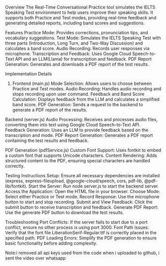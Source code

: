 Overview
The Real-Time Conversational Practice tool simulates the IELTS Speaking Test environment to help users improve their speaking skills. It supports both Practice and Test modes, providing real-time feedback and generating detailed reports, including band scores and suggestions.

Features
Practice Mode: Provides corrections, pronunciation tips, and vocabulary suggestions.
Test Mode: Simulates the IELTS Speaking Test with three parts (Introduction, Long Turn, and Two-Way Discussion) and calculates a band score.
Audio Recording: Records user responses via microphone.
Transcription and Feedback: Uses Google Cloud Speech-to-Text API and an LLM(Llama) for transcription and feedback.
PDF Report Generation: Generates and downloads a PDF report of the test results.

Implementation Details
1. Frontend (main.js)
Mode Selection: Allows users to choose between Practice and Test modes.
Audio Recording: Handles audio recording and stops recording upon user command.
Feedback and Band Score Calculation: Displays feedback from the LLM and calculates a simplified band score.
PDF Generation: Sends a request to the backend to generate a PDF report of the results.

Backend (server.js)
Audio Processing: Receives and processes audio files, converting them into text using Google Cloud Speech-to-Text API.
Feedback Generation: Uses an LLM to provide feedback based on the transcription and mode.
PDF Report Generation: Generates a PDF report containing the test results and feedback.

PDF Generation (pdfService.js)
Custom Font Support: Uses fontkit to embed a custom font that supports Unicode characters.
Content Rendering: Adds structured content to the PDF, ensuring special characters are handled correctly.

Testing Instructions
Setup: Ensure all necessary dependencies are installed (express, express-fileupload, @google-cloud/speech, cors, pdf-lib, @pdf-lib/fontkit).
Start the Server: Run node server.js to start the backend server.
Access the Application: Open the HTML file in your browser.
Choose Mode: Select either Practice or Test mode.
Record Response: Use the microphone button to start and stop recording.
Submit and View Feedback: Click the submit button to receive transcription and feedback.
Generate PDF Report: Use the generate PDF button to download the test results.

Troubleshooting
Port Conflicts: If the server fails to start due to a port conflict, ensure no other process is using port 3000.
Font Path Issues: Verify that the font file LiberationSerif-Regular.ttf is correctly placed in the specified path.
PDF Loading Errors: Simplify the PDF generation to ensure basic functionality before adding complexity.

Note:i removed all api keys used from the code when i uploaded to github, i sent the video over whatsapp
